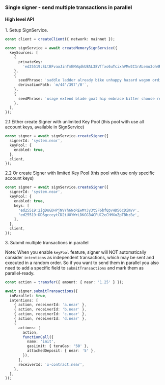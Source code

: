### Single signer - send multiple transactions in parallel

#### High level API

1\. Setup SignService.

```ts
const client = createClient({ network: mainnet });

const signService = await createMemorySignService({
  keySources: [
    {
      privateKey:
        'ed25519:SLtBFvaoJinTmEKWqdkUBAL38Vffxo6uTcixhVMw2C1rALemo3oh4RToxYygKpXui9XCRtBnaPnmFefm9H6cvN8',
    },
    {
      seedPhrase: 'saddle ladder already bike unhappy hazard wagon ordinary jump jungle jazz lab',
      derivationPath: `m/44'/397'/0'`,
    },
    {
      seedPhrase: 'usage extend blade goat hip embrace bitter choose robot simple umbrella absorb',
    },
  ],
});
```

2.1 Either create Signer with unlimited Key Pool
(this pool with use all account keys, available in SignService)

```ts
const signer = await signService.createSigner({
  signerId: 'system.near',
  keyPool: {
    enabled: true,
  },
  client,
});
```

2.2 Or create Signer with limited Key Pool
(this pool with use only specific account keys)

```ts
const signer = await signService.createSigner({
  signerId: 'system.near',
  keyPool: {
    enabled: true,
    keys: [
      'ed25519:2igDuGDHPjNVYh6NoREwMYJy3tSF6bfQpvHD56cDimVv',
      'ed25519:DD6gcceytCD2iUUYWrLDKGGB4CPUC2eCHMXuZpTBbzBz',
    ],
  },
  client,
});
```

3\. Submit multiple transactions in parallel

Note: When you enable `keyPool` feature, signer will NOT automatically consider `intentions`
as independent transactions, which may be sent and executed in a random order.
So if you want to send them in parallel you also need to add a specific field to
`submitTransactions` and mark them as parallel-ready.

```ts
const action = transfer({ amount: { near: '1.25' } });

await signer.submitTransactions({
  inParallel: true,
  intentions: [
    { action, receiverId: 'a.near' },
    { action, receiverId: 'b.near' },
    { action, receiverId: 'c.near' },
    { action, receiverId: 'd.near' },
    {
      actions: [
        action,
        functionCall({
          name: 'init',
          gasLimit: { teraGas: '50' },
          attachedDeposit: { near: '5' },
        }),
      ],
      receiverId: 'x-contract.near',
    },
  ],
});
```
